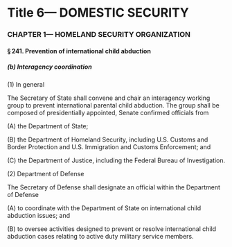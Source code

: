 
# Title 6— DOMESTIC SECURITY
### CHAPTER 1— HOMELAND SECURITY ORGANIZATION
#### § 241. Prevention of international child abduction
##### (b) Interagency coordination

(1) In general

The Secretary of State shall convene and chair an interagency working group to prevent international parental child abduction. The group shall be composed of presidentially appointed, Senate confirmed officials from

(A) the Department of State;

(B) the Department of Homeland Security, including U.S. Customs and Border Protection and U.S. Immigration and Customs Enforcement; and

(C) the Department of Justice, including the Federal Bureau of Investigation.

(2) Department of Defense

The Secretary of Defense shall designate an official within the Department of Defense

(A) to coordinate with the Department of State on international child abduction issues; and

(B) to oversee activities designed to prevent or resolve international child abduction cases relating to active duty military service members.
